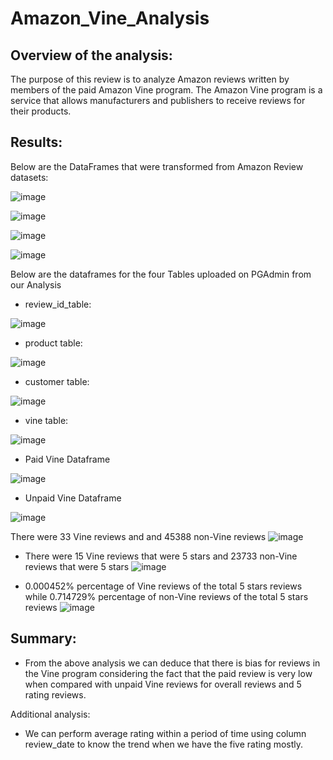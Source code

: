 # Amazon_Vine_Analysis

## Overview of the analysis: 
The purpose of this review is to analyze Amazon reviews written by members of the paid Amazon Vine program. The Amazon Vine program is a service that allows manufacturers and publishers to receive reviews for their products.

## Results: 
Below are the DataFrames that were transformed from Amazon Review datasets:

![image](https://user-images.githubusercontent.com/104603037/188052018-f6c337c7-ab00-4f48-b1ec-716c34ffb803.png)

![image](https://user-images.githubusercontent.com/104603037/188052048-3de192f3-9821-414c-8662-ed500c4dfcbe.png)

![image](https://user-images.githubusercontent.com/104603037/188052065-f104b6b3-e316-4c85-b254-0ec55a5c3426.png)

![image](https://user-images.githubusercontent.com/104603037/188052091-79cb8203-0e07-4161-ac7d-0806c9abd40b.png)


Below are the dataframes for the four Tables uploaded on PGAdmin from our Analysis

- review_id_table:

![image](https://user-images.githubusercontent.com/104603037/188048669-48f9ba32-e44f-483f-8b3b-537969989988.png)

- product table:

![image](https://user-images.githubusercontent.com/104603037/188048586-5ffa8cac-73f4-4544-b967-7bbfe4b9a2f5.png)

- customer table:

![image](https://user-images.githubusercontent.com/104603037/188048617-7856d50d-290d-4ee0-a93c-80c7820cd0b3.png)

- vine table:

![image](https://user-images.githubusercontent.com/104603037/188048636-84be5c89-68b7-467b-bef1-8243a681cd2e.png)


- Paid Vine Dataframe

![image](https://user-images.githubusercontent.com/104603037/188050885-0f50f6ed-cc87-4692-a69c-47912e28ff2d.png)

- Unpaid Vine Dataframe

![image](https://user-images.githubusercontent.com/104603037/188050937-4d6a863f-5c58-4e4a-a774-da4b84c74eeb.png)

There were 33 Vine reviews and  and 45388 non-Vine reviews
![image](https://user-images.githubusercontent.com/104603037/188050436-1e682b5a-75b6-4c6f-8b42-c0f6e4ad3b9a.png)

- There were 15 Vine reviews that were 5 stars and 23733 non-Vine reviews that were 5 stars
![image](https://user-images.githubusercontent.com/104603037/188054704-1b651d32-e731-4d0d-8496-68fc37172448.png)

- 0.000452% percentage of Vine reviews of the total 5 stars reviews while 0.714729% percentage of non-Vine reviews of the total 5 stars reviews
![image](https://user-images.githubusercontent.com/104603037/188054651-0fef8fff-2d87-41d2-86ee-bfd04816ae6d.png)

## Summary:

- From the above analysis we can deduce that there is bias for reviews in the Vine program considering the fact that the paid review is very low when compared with unpaid Vine reviews for overall reviews and 5 rating reviews. 

Additional analysis:
- We can perform average rating within a period of time using column review_date to know the trend when we have the five rating mostly.
